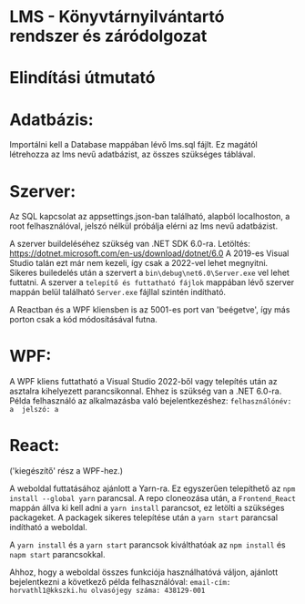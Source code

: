 # LMS - Könyvtárnyilvántartó rendszer és záródolgozat

# Elindítási útmutató 

# Adatbázis:
Importálni kell a Database mappában lévő lms.sql fájlt. 
Ez magától létrehozza az lms nevű adatbázist, az összes szükséges táblával.

# Szerver:
Az SQL kapcsolat az appsettings.json-ban található, alapból localhoston, a root felhasználóval, 
jelszó nélkül próbálja elérni az lms nevű adatbázist.


A szerver buildeléséhez szükség van .NET SDK 6.0-ra. Letöltés: https://dotnet.microsoft.com/en-us/download/dotnet/6.0
A 2019-es Visual Studio talán ezt már nem kezeli, így csak a 2022-vel lehet megnyitni.
Sikeres builedelés után a szervert a ```bin\debug\net6.0\Server.exe``` vel lehet futtatni.
A szerver a ```telepítő és futtatható fájlok``` mappában lévő szerver mappán belül található ```Server.exe``` fájllal szintén indítható.

A Reactban és a WPF  kliensben is az 5001-es port van 'beégetve', így más porton csak a kód módosításával futna.


# WPF:
A WPF kliens futtatható a Visual Studio 2022-ből vagy telepítés után az asztalra kihelyezett parancsikonnal.
Ehhez is szükség van a .NET 6.0-ra.
Példa felhasználó az alkalmazásba való bejelentkezéshez:  ```felhasználónév: a  jelszó: a```

# React:
('kiegészítő' rész a WPF-hez.)

A weboldal futtatásához ajánlott a Yarn-ra. Ez egyszerűen telepíthető az ```npm install --global yarn``` parancsal.
A repo cloneozása után, a ```Frontend_React``` mappán állva ki kell adni a ```yarn install``` parancsot, 
ez letölti a szükséges packageket. A packagek sikeres telepítése után a ```yarn start``` parancsal indítható a weboldal.

A ```yarn install``` és a ```yarn start``` parancsok kiválthatóak az ```npm install``` és ```napm start``` parancsokkal.

Ahhoz, hogy a weboldal összes funkciója használhatóvá váljon, ajánlott bejelentkezni a következő példa felhasználóval: ```email-cím: horvathl1@kkszki.hu olvasójegy száma: 438129-001```
